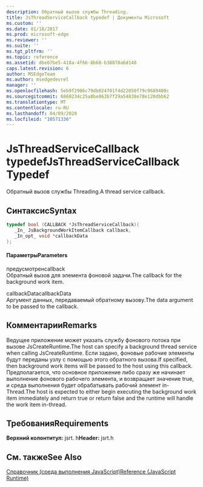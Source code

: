 ```yaml
---
description: Обратный вызов службы Threading.
title: JsThreadServiceCallback typedef | Документы Microsoft
ms.custom: ''
ms.date: 01/18/2017
ms.prod: microsoft-edge
ms.reviewer: ''
ms.suite: ''
ms.tgt_pltfrm: ''
ms.topic: reference
ms.assetid: dbe67be5-418a-4f66-8b68-b38078a6d140
caps.latest.revision: 6
author: MSEdgeTeam
ms.author: msedgedevrel
manager: ''
ms.openlocfilehash: 5eb9f2986c79db024f01f4d22050f79c9689400c
ms.sourcegitcommit: 6860234c25a8be863b7f29a54838e78e120dbb62
ms.translationtype: MT
ms.contentlocale: ru-RU
ms.lasthandoff: 04/09/2020
ms.locfileid: "10571336"
---
```

# <span data-ttu-id="582ae-103">JsThreadServiceCallback typedef</span><span class="sxs-lookup"><span data-stu-id="582ae-103">JsThreadServiceCallback Typedef</span></span>
<span data-ttu-id="582ae-104">Обратный вызов службы Threading.</span><span class="sxs-lookup"><span data-stu-id="582ae-104">A thread service callback.</span></span>  
  
## <span data-ttu-id="582ae-105">Синтаксис</span><span class="sxs-lookup"><span data-stu-id="582ae-105">Syntax</span></span>  
  
```cpp  
typedef bool (CALLBACK *JsThreadServiceCallback)(  
   _In_ JsBackgroundWorkItemCallback callback,  
   _In_opt_ void *callbackData  
);  
```  
  
#### <span data-ttu-id="582ae-106">Параметры</span><span class="sxs-lookup"><span data-stu-id="582ae-106">Parameters</span></span>  
 <span data-ttu-id="582ae-107">предусмотрен</span><span class="sxs-lookup"><span data-stu-id="582ae-107">callback</span></span>  
 <span data-ttu-id="582ae-108">Обратный вызов для элемента фоновой задачи.</span><span class="sxs-lookup"><span data-stu-id="582ae-108">The callback for the background work item.</span></span>  
  
 <span data-ttu-id="582ae-109">callbackData</span><span class="sxs-lookup"><span data-stu-id="582ae-109">callbackData</span></span>  
 <span data-ttu-id="582ae-110">Аргумент данных, передаваемый обратному вызову.</span><span class="sxs-lookup"><span data-stu-id="582ae-110">The data argument to be passed to the callback.</span></span>  
  
## <span data-ttu-id="582ae-111">Комментарии</span><span class="sxs-lookup"><span data-stu-id="582ae-111">Remarks</span></span>  
 <span data-ttu-id="582ae-112">Ведущее приложение может указать службу фонового потока при вызове JsCreateRuntime.</span><span class="sxs-lookup"><span data-stu-id="582ae-112">The host can specify a background thread service when calling JsCreateRuntime.</span></span> <span data-ttu-id="582ae-113">Если задано, фоновые рабочие элементы будут переданы узлу с помощью этого обратного вызова.</span><span class="sxs-lookup"><span data-stu-id="582ae-113">If specified, then background work items will be passed to the host using this callback.</span></span> <span data-ttu-id="582ae-114">Предполагается, что основное приложение либо сразу же начинает выполнение фонового рабочего элемента, и возвращает значение true, и среда выполнения будет обрабатывать рабочий элемент in-Thread.</span><span class="sxs-lookup"><span data-stu-id="582ae-114">The host is expected to either begin executing the background work item immediately and return true or return false and the runtime will handle the work item in-thread.</span></span>  
  
## <span data-ttu-id="582ae-115">Требования</span><span class="sxs-lookup"><span data-stu-id="582ae-115">Requirements</span></span>  
 <span data-ttu-id="582ae-116">**Верхний колонтитул:** jsrt. h</span><span class="sxs-lookup"><span data-stu-id="582ae-116">**Header:** jsrt.h</span></span>  
  
## <span data-ttu-id="582ae-117">См. также</span><span class="sxs-lookup"><span data-stu-id="582ae-117">See Also</span></span>  
 [<span data-ttu-id="582ae-118">Справочник (среда выполнения JavaScript)</span><span class="sxs-lookup"><span data-stu-id="582ae-118">Reference (JavaScript Runtime)</span></span>](../chakra-hosting/reference-javascript-runtime.md)